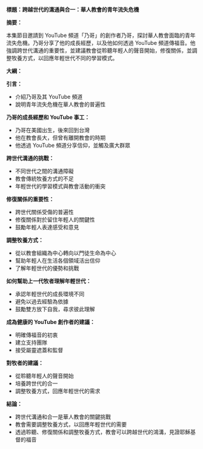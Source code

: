**標題：跨越世代的溝通與合一：華人教會的青年流失危機**

**摘要：**

本集節目邀請到 YouTube 頻道「乃哥」的創作者乃哥，探討華人教會面臨的青年流失危機。乃哥分享了他的成長經歷，以及他如何透過 YouTube 頻道傳福音。他強調跨世代溝通的重要性，並建議教會從聆聽年輕人的聲音開始，修復關係，並調整牧養方式，以回應年輕世代不同的學習模式。

**大綱：**

**引言：**

* 介紹乃哥及其 YouTube 頻道
* 說明青年流失危機在華人教會的普遍性

**乃哥的成長經歷和 YouTube 事工：**

* 乃哥在美國出生，後來回到台灣
* 他在教會長大，但曾有離開教會的時期
* 他透過 YouTube 頻道分享信仰，並觸及廣大群眾

**跨世代溝通的挑戰：**

* 不同世代之間的溝通障礙
* 教會傳統牧養方式的不足
* 年輕世代的學習模式與教會活動的衝突

**修復關係的重要性：**

* 跨世代關係受傷的普遍性
* 修復關係對於留住年輕人的關鍵性
* 鼓勵年輕人表達感受和意見

**調整牧養方式：**

* 從以教會組織為中心轉向以門徒生命為中心
* 幫助年輕人在生活各個領域活出信仰
* 了解年輕世代的優勢和挑戰

**如何幫助上一代牧者理解年輕世代：**

* 承認年輕世代的成長環境不同
* 避免以過去經驗為依據
* 鼓勵雙方放下自我，尋求彼此理解

**成為健康的 YouTube 創作者的建議：**

* 明確傳福音的初衷
* 建立支持團隊
* 接受屬靈遮蓋和監督

**對牧者的建議：**

* 從聆聽年輕人的聲音開始
* 培養跨世代的合一
* 調整牧養方式，回應年輕世代的需求

**結論：**

* 跨世代溝通和合一是華人教會的關鍵挑戰
* 教會需要調整牧養方式，以回應年輕世代的需要
* 透過聆聽、修復關係和調整牧養方式，教會可以跨越世代的鴻溝，見證耶穌基督的福音